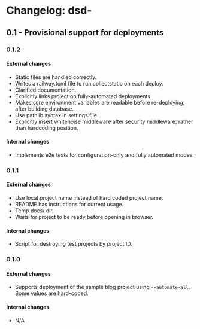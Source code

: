 Changelog: dsd-<platformname>
===

0.1 - Provisional support for deployments
---

### 0.1.2

#### External changes

- Static files are handled correctly.
- Writes a railway.toml file to run collectstatic on each deploy.
- Clarified documentation.
- Explicitly links project on fully-automated deployments.
- Makes sure environment variables are readable before re-deploying, after building database.
- Use pathlib syntax in settings file.
- Explicitly insert whitenoise middleware after security middleware, rather than hardcoding position.

#### Internal changes

- Implements e2e tests for configuration-only and fully automated modes.

### 0.1.1

#### External changes

- Use local project name instead of hard coded project name.
- README has instructions for current usage.
- Temp docs/ dir.
- Waits for project to be ready before opening in browser.

#### Internal changes

- Script for destroying test projects by project ID.

### 0.1.0

#### External changes

- Supports deployment of the sample blog project using `--automate-all`. Some values are hard-coded.

#### Internal changes

- N/A
